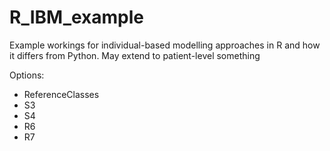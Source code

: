 # R_IBM_example
 Example workings for individual-based modelling approaches in R and how it differs from Python.
 May extend to patient-level something

Options:
 - ReferenceClasses 
 - S3
 - S4
 - R6  
 - R7

